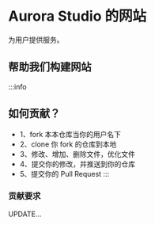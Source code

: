 # Aurora Studio 的网站

为用户提供服务。
## 帮助我们构建网站

:::info
## 如何贡献？

- 1、fork 本本仓库当你的用户名下
- 2、clone 你 fork 的仓库到本地
- 3、修改、增加、删除文件，优化文件
- 4、提交你的修改，并推送到你的仓库
- 5、提交你的 Pull Request
:::

### 贡献要求
UPDATE...
